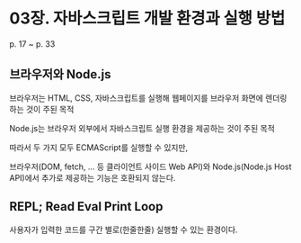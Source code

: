 # 03장. 자바스크립트 개발 환경과 실행 방법

p. 17 ~ p. 33

## 브라우저와 Node.js

브라우저는 HTML, CSS, 자바스크립트를 실행해 웹페이지를 브라우저 화면에 렌더링하는 것이 주된 목적

Node.js는 브라우저 외부에서 자바스크립트 실행 환경을 제공하는 것이 주된 목적

따라서 두 가지 모두 ECMAScript를 실행할 수 있지만,

브라우저(DOM, fetch, ... 등 클라이언트 사이드 Web API)와 Node.js(Node.js Host API)에서 추가로 제공하는 기능은 호환되지 않는다.

## REPL; Read Eval Print Loop

사용자가 입력한 코드를 구간 별로(한줄한줄) 실행할 수 있는 환경이다.
